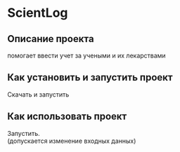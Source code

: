 # ScientLog
## Описание проекта
помогает ввести учет за учеными и их лекарствами
## Как установить и запустить проект
Скачать и запустить
## Как использовать проект
Запустить.\
(допускается изменение входных данных)
